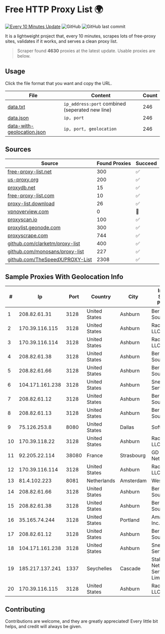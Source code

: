 
# Free HTTP Proxy List 🌍

[![Every 10 Minutes Update](https://github.com/mertguvencli/http-proxy-list/actions/workflows/main.yml/badge.svg?branch=main)](https://github.com/mertguvencli/http-proxy-list/actions/workflows/main.yml)
![GitHub](https://img.shields.io/github/license/mertguvencli/http-proxy-list)
![GitHub last commit](https://img.shields.io/github/last-commit/mertguvencli/http-proxy-list)

It is a lightweight project that, every 10 minutes, scrapes lots of free-proxy sites, validates if it works, and serves a clean proxy list.


> Scraper found **4630** proxies at the latest update. Usable proxies are below.

## Usage

Click the file format that you want and copy the URL.


|File|Content|Count|
|----|-------|-----|
|[data.txt](https://raw.githubusercontent.com/mertguvencli/http-proxy-list/main/proxy-list/data.txt)|`ip_address:port` combined (seperated new line)|246|
|[data.json](https://raw.githubusercontent.com/mertguvencli/http-proxy-list/main/proxy-list/data.json)|`ip, port`|246|
|[data-with-geolocation.json](https://raw.githubusercontent.com/mertguvencli/http-proxy-list/main/proxy-list/data-with-geolocation.json)|`ip, port, geolocation`|246|

## Sources

|Source|Found Proxies|Succeed|
|------|-------------|-------|
|[free-proxy-list.net](https://free-proxy-list.net)|300|✅|
|[us-proxy.org](https://www.us-proxy.org)|200|✅|
|[proxydb.net](http://proxydb.net)|15|✅|
|[free-proxy-list.com](https://free-proxy-list.com/?page=&port=&type%5B%5D=http&type%5B%5D=https&up_time=0&search=Search)|10|✅|
|[proxy-list.download](https://www.proxy-list.download/HTTP)|26|✅|
|[vpnoverview.com](https://vpnoverview.com/privacy/anonymous-browsing/free-proxy-servers)|0|🚫|
|[proxyscan.io](https://www.proxyscan.io)|100|✅|
|[proxylist.geonode.com](https://proxylist.geonode.com/api/proxy-list?limit=300&page=1&sort_by=lastChecked&sort_type=desc&protocols=http,https)|300|✅|
|[proxyscrape.com](https://api.proxyscrape.com/v2/?request=displayproxies&protocol=http&timeout=10000&country=all&ssl=all&anonymity=all)|744|✅|
|[github.com/clarketm/proxy-list](https://raw.githubusercontent.com/clarketm/proxy-list/master/proxy-list-raw.txt)|400|✅|
|[github.com/monosans/proxy-list](https://raw.githubusercontent.com/monosans/proxy-list/main/proxies/http.txt)|227|✅|
|[github.com/TheSpeedX/PROXY-List](https://raw.githubusercontent.com/TheSpeedX/PROXY-List/master/http.txt)|2308|✅|


## Sample Proxies With Geolocation Info

|#|Ip|Port|Country|City|Internet Service Provider|
|-|--|----|-------|----|-------------------------|
|1|208.82.61.31|3128|United States|Ashburn|Bernardi Sounds|
|2|170.39.116.115|3128|United States|Ashburn|Rackdog, LLC|
|3|170.39.116.114|3128|United States|Ashburn|Rackdog, LLC|
|4|208.82.61.38|3128|United States|Ashburn|Bernardi Sounds|
|5|208.82.61.66|3128|United States|Ashburn|Bernardi Sounds|
|6|104.171.161.238|3128|United States|Ashburn|Sneaker Server|
|7|208.82.61.12|3128|United States|Ashburn|Bernardi Sounds|
|8|208.82.61.13|3128|United States|Ashburn|Bernardi Sounds|
|9|75.126.253.8|8080|United States|Dallas|SoftLayer|
|10|170.39.118.22|3128|United States|Ashburn|Rackdog, LLC|
|11|92.205.22.114|38080|France|Strasbourg|GD MASS Network|
|12|170.39.116.114|3128|United States|Ashburn|Rackdog, LLC|
|13|81.4.102.223|8081|Netherlands|Amsterdam|WeservIT|
|14|208.82.61.66|3128|United States|Ashburn|Bernardi Sounds|
|15|208.82.61.38|3128|United States|Ashburn|Bernardi Sounds|
|16|35.165.74.244|3128|United States|Portland|Amazon.com, Inc.|
|17|208.82.61.12|3128|United States|Ashburn|Bernardi Sounds|
|18|104.171.161.238|3128|United States|Ashburn|Sneaker Server|
|19|185.217.137.241|1337|Seychelles|Cascade|Stallion Network Services Limited|
|20|170.39.116.115|3128|United States|Ashburn|Rackdog, LLC|



## Contributing

Contributions are welcome, and they are greatly appreciated! Every
little bit helps, and credit will always be given.

